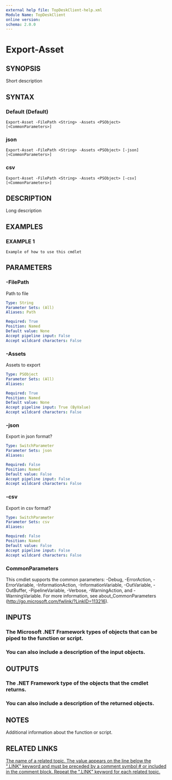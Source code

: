 ```yaml
---
external help file: TopDeskClient-help.xml
Module Name: TopDeskClient
online version:
schema: 2.0.0
---
```


# Export-Asset

## SYNOPSIS
Short description

## SYNTAX

### Default (Default)
```
Export-Asset -FilePath <String> -Assets <PSObject> [<CommonParameters>]
```

### json
```
Export-Asset -FilePath <String> -Assets <PSObject> [-json] [<CommonParameters>]
```

### csv
```
Export-Asset -FilePath <String> -Assets <PSObject> [-csv] [<CommonParameters>]
```

## DESCRIPTION
Long description

## EXAMPLES

### EXAMPLE 1
```
Example of how to use this cmdlet
```

## PARAMETERS

### -FilePath
Path to file

```yaml
Type: String
Parameter Sets: (All)
Aliases: Path

Required: True
Position: Named
Default value: None
Accept pipeline input: False
Accept wildcard characters: False
```

### -Assets
Assets to export

```yaml
Type: PSObject
Parameter Sets: (All)
Aliases:

Required: True
Position: Named
Default value: None
Accept pipeline input: True (ByValue)
Accept wildcard characters: False
```

### -json
Export in json format?

```yaml
Type: SwitchParameter
Parameter Sets: json
Aliases:

Required: False
Position: Named
Default value: False
Accept pipeline input: False
Accept wildcard characters: False
```

### -csv
Export in csv format?

```yaml
Type: SwitchParameter
Parameter Sets: csv
Aliases:

Required: False
Position: Named
Default value: False
Accept pipeline input: False
Accept wildcard characters: False
```

### CommonParameters
This cmdlet supports the common parameters: -Debug, -ErrorAction, -ErrorVariable, -InformationAction, -InformationVariable, -OutVariable, -OutBuffer, -PipelineVariable, -Verbose, -WarningAction, and -WarningVariable. For more information, see about_CommonParameters (http://go.microsoft.com/fwlink/?LinkID=113216).

## INPUTS

### The Microsoft .NET Framework types of objects that can be piped to the function or script.
### You can also include a description of the input objects.
## OUTPUTS

### The .NET Framework type of the objects that the cmdlet returns.
### You can also include a description of the returned objects.
## NOTES
Additional information about the function or script.

## RELATED LINKS

[The name of a related topic. The value appears on the line below the ".LINK" keyword and must be preceded by a comment symbol # or included in the comment block.
Repeat the ".LINK" keyword for each related topic.]()

